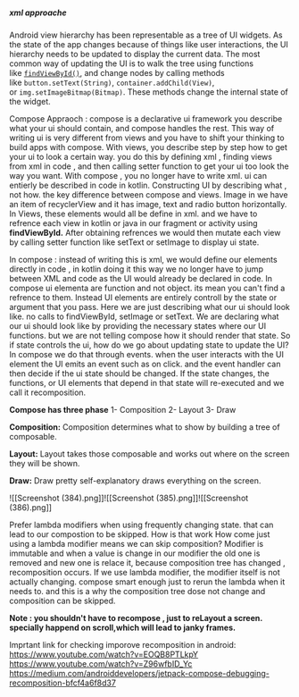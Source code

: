 
##### xml approache
Android view hierarchy has been representable as a tree of UI widgets. As the state of the app changes because of things like user interactions, the UI hierarchy needs to be updated to display the current data. The most common way of updating the UI is to walk the tree using functions like [`findViewById()`](https://developer.android.com/reference/android/view/View#findViewById(int)), and change nodes by calling methods like `button.setText(String)`, `container.addChild(View)`, or `img.setImageBitmap(Bitmap)`. These methods change the internal state of the widget.

Compose Appraoch :
compose is a declarative ui framework you describe what your ui should contain, and compose handles the rest. This way of writing ui is very different from views and you have to shift your thinking to build apps with compose.
With views, you describe step by step how to get your ui to look a certain way. you do this by defining xml , finding views from xml  in code , and then calling setter function to get your ui too look the way you want. With compose , you no longer have to write xml. ui can entierly be described in code in kotlin. Constructing UI by describing  what , not how. the key difference between compose and views. Image in we have an item of recyclerView and it has image, text and radio button horizontally. In Views, these elements would all be define in xml. and we have to refrence each view in kotlin or java in our fragment or activity using **findViewById.** After obtaining refrences we would then mutate each view by calling setter function like setText or setImage to display  ui state.

In compose  : instead of writing this is xml, we would define our elements directly  in code , in kotlin doing it this way we no longer have to jump between XML and code as the UI would already be declared in code. In compose  ui elementa are function and not object. its mean you can't find  a refrence to them. Instead UI elements are entirely controll by the state or argument that you pass. Here we are just describing what our ui should look like. no calls to findViewById, setImage or setText.
We are declaring what our ui should look like by providing the necessary states where our UI functions. but we are not telling compose how  it should render that state. So if state controls the ui, how do we go about updating state to update the UI? In compose we do that through events. when the user interacts with the UI element the UI emits an event such as on click. and the event handler can then decide if the ui state should be changed.
If the state changes, the functions, or UI elements that depend in that state will re-executed and we call it recomposition.

**Compose has three phase**
1- Composition
2- Layout
3- Draw

**Composition:**
Composition determines what to show by building a tree of composable.

**Layout:**
Layout takes those composable and works out where on the screen they will be shown.

**Draw:**
Draw pretty self-explanatory draws everything on the screen.

![[Screenshot (384).png]]![[Screenshot (385).png]]![[Screenshot (386).png]]


Prefer lambda modifiers when using frequently changing state. that can lead to our compostion to be skipped. How is that work How come just using a lambda modifier means we can skip composition?
Modifier is immutable and when a value is change in our modifier the old one is removed and new one is relace it, because composition tree has changed , recomposition occurs.
If we use lambda modifier, the modifier itself is not actually changing. compose smart enough just to rerun the lambda when it needs to. and this is a why the composition tree dose not change and composition can be skipped.

**Note : you shouldn't have to recompose , just to reLayout a screen.**
**specially happend on scroll,which will lead to janky frames.**


Imprtant link for checking imporove recomposition in android:
https://www.youtube.com/watch?v=EOQB8PTLkpY
https://www.youtube.com/watch?v=Z96wfbID_Yc
https://medium.com/androiddevelopers/jetpack-compose-debugging-recomposition-bfcf4a6f8d37
